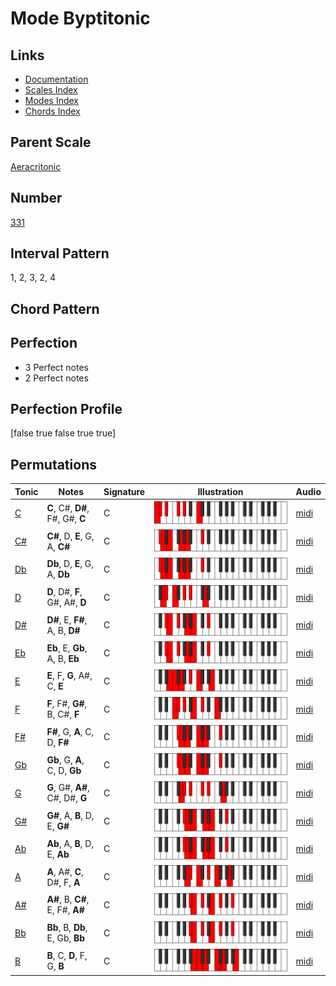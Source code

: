 # Mode Byptitonic

## Links

- [Documentation](README.md)
- [Scales Index](Scales.md)
- [Modes Index](Modes.md)
- [Chords Index](Chords.md)

## Parent Scale

[Aeracritonic](ScaleAeracritonic.md)

## Number

[331](https://ianring.com/musictheory/scales/331)

## Interval Pattern

1, 2, 3, 2, 4

## Chord Pattern



## Perfection

- 3 Perfect notes
- 2 Perfect notes

## Perfection Profile

[false true false true true]

## Permutations

| Tonic | Notes | Signature | Illustration | Audio |
|-------|-------|-----------|--------------|-------|
| [C](ModeCNaturalByptitonic.md) | **C**, C#, **D#**, F#, G#, **C** | C | ![CNaturalByptitonic](ModeCNaturalByptitonic.png) | [midi](https://github.com/edipermadi/music/blob/main/docs/ModeCNaturalByptitonic.mid?raw=true) |
| [C#](ModeCSharpByptitonic.md) | **C#**, D, **E**, G, A, **C#** | C | ![CSharpByptitonic](ModeCSharpByptitonic.png) | [midi](https://github.com/edipermadi/music/blob/main/docs/ModeCSharpByptitonic.mid?raw=true) |
| [Db](ModeDFlatByptitonic.md) | **Db**, D, **E**, G, A, **Db** | C | ![DFlatByptitonic](ModeDFlatByptitonic.png) | [midi](https://github.com/edipermadi/music/blob/main/docs/ModeDFlatByptitonic.mid?raw=true) |
| [D](ModeDNaturalByptitonic.md) | **D**, D#, **F**, G#, A#, **D** | C | ![DNaturalByptitonic](ModeDNaturalByptitonic.png) | [midi](https://github.com/edipermadi/music/blob/main/docs/ModeDNaturalByptitonic.mid?raw=true) |
| [D#](ModeDSharpByptitonic.md) | **D#**, E, **F#**, A, B, **D#** | C | ![DSharpByptitonic](ModeDSharpByptitonic.png) | [midi](https://github.com/edipermadi/music/blob/main/docs/ModeDSharpByptitonic.mid?raw=true) |
| [Eb](ModeEFlatByptitonic.md) | **Eb**, E, **Gb**, A, B, **Eb** | C | ![EFlatByptitonic](ModeEFlatByptitonic.png) | [midi](https://github.com/edipermadi/music/blob/main/docs/ModeEFlatByptitonic.mid?raw=true) |
| [E](ModeENaturalByptitonic.md) | **E**, F, **G**, A#, C, **E** | C | ![ENaturalByptitonic](ModeENaturalByptitonic.png) | [midi](https://github.com/edipermadi/music/blob/main/docs/ModeENaturalByptitonic.mid?raw=true) |
| [F](ModeFNaturalByptitonic.md) | **F**, F#, **G#**, B, C#, **F** | C | ![FNaturalByptitonic](ModeFNaturalByptitonic.png) | [midi](https://github.com/edipermadi/music/blob/main/docs/ModeFNaturalByptitonic.mid?raw=true) |
| [F#](ModeFSharpByptitonic.md) | **F#**, G, **A**, C, D, **F#** | C | ![FSharpByptitonic](ModeFSharpByptitonic.png) | [midi](https://github.com/edipermadi/music/blob/main/docs/ModeFSharpByptitonic.mid?raw=true) |
| [Gb](ModeGFlatByptitonic.md) | **Gb**, G, **A**, C, D, **Gb** | C | ![GFlatByptitonic](ModeGFlatByptitonic.png) | [midi](https://github.com/edipermadi/music/blob/main/docs/ModeGFlatByptitonic.mid?raw=true) |
| [G](ModeGNaturalByptitonic.md) | **G**, G#, **A#**, C#, D#, **G** | C | ![GNaturalByptitonic](ModeGNaturalByptitonic.png) | [midi](https://github.com/edipermadi/music/blob/main/docs/ModeGNaturalByptitonic.mid?raw=true) |
| [G#](ModeGSharpByptitonic.md) | **G#**, A, **B**, D, E, **G#** | C | ![GSharpByptitonic](ModeGSharpByptitonic.png) | [midi](https://github.com/edipermadi/music/blob/main/docs/ModeGSharpByptitonic.mid?raw=true) |
| [Ab](ModeAFlatByptitonic.md) | **Ab**, A, **B**, D, E, **Ab** | C | ![AFlatByptitonic](ModeAFlatByptitonic.png) | [midi](https://github.com/edipermadi/music/blob/main/docs/ModeAFlatByptitonic.mid?raw=true) |
| [A](ModeANaturalByptitonic.md) | **A**, A#, **C**, D#, F, **A** | C | ![ANaturalByptitonic](ModeANaturalByptitonic.png) | [midi](https://github.com/edipermadi/music/blob/main/docs/ModeANaturalByptitonic.mid?raw=true) |
| [A#](ModeASharpByptitonic.md) | **A#**, B, **C#**, E, F#, **A#** | C | ![ASharpByptitonic](ModeASharpByptitonic.png) | [midi](https://github.com/edipermadi/music/blob/main/docs/ModeASharpByptitonic.mid?raw=true) |
| [Bb](ModeBFlatByptitonic.md) | **Bb**, B, **Db**, E, Gb, **Bb** | C | ![BFlatByptitonic](ModeBFlatByptitonic.png) | [midi](https://github.com/edipermadi/music/blob/main/docs/ModeBFlatByptitonic.mid?raw=true) |
| [B](ModeBNaturalByptitonic.md) | **B**, C, **D**, F, G, **B** | C | ![BNaturalByptitonic](ModeBNaturalByptitonic.png) | [midi](https://github.com/edipermadi/music/blob/main/docs/ModeBNaturalByptitonic.mid?raw=true) |
